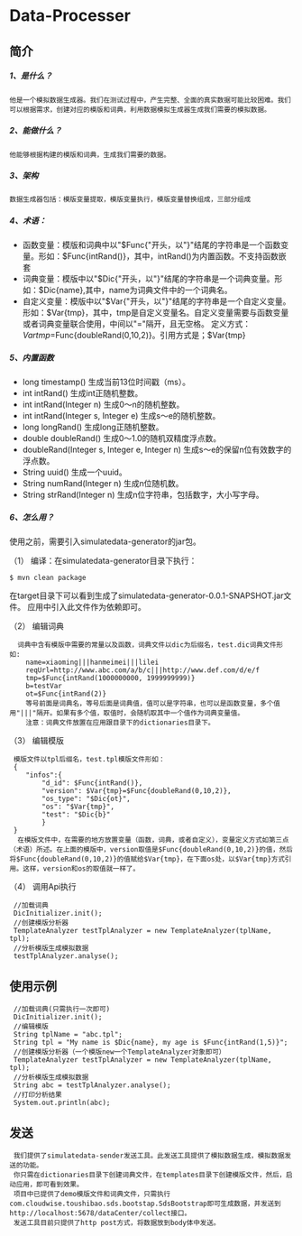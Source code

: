 # Data-Processer
## 简介 
##### 1、是什么？
	他是一个模拟数据生成器。我们在测试过程中，产生完整、全面的真实数据可能比较困难。我们可以根据需求，创建对应的模版和词典，利用数据模拟生成器生成我们需要的模拟数据。
##### 2、能做什么？
	他能够根据构建的模版和词典，生成我们需要的数据。
##### 3、架构
    数据生成器包括：模版变量提取，模版变量执行，模版变量替换组成，三部分组成
##### 4、术语：
	
   * 函数变量：模版和词典中以"$Func{"开头，以"}"结尾的字符串是一个函数变量。形如：$Func{intRand()}，其中，intRand()为内置函数。不支持函数嵌套
   * 词典变量：模版中以"$Dic{"开头，以"}"结尾的字符串是一个词典变量。形如：$Dic{name},其中，name为词典文件中的一个词典名。
   * 自定义变量：模版中以"$Var{"开头，以"}"结尾的字符串是一个自定义变量。形如：$Var{tmp}，其中，tmp是自定义变量名。自定义变量需要与函数变量或者词典变量联合使用，中间以"="隔开，且无空格。
	  定义方式：$Var{tmp}=$Func{doubleRand(0,10,2)}。引用方式是；$Var{tmp}


##### 5、内置函数

   - long timestamp()
     生成当前13位时间戳（ms）。
   - int intRand()
     生成int正随机整数。
   - int intRand(Integer n)
     生成0～n的随机整数。
   - int intRand(Integer s, Integer e)
     生成s～e的随机整数。
   - long longRand()
     生成long正随机整数。
   - double doubleRand()
     生成0～1.0的随机双精度浮点数。
   - doubleRand(Integer s, Integer e, Integer n)
     生成s～e的保留n位有效数字的浮点数。
   - String uuid()
     生成一个uuid。
   - String numRand(Integer n)
     生成n位随机数。
   - String strRand(Integer n)
     生成n位字符串，包括数字，大小写字母。
    
##### 6、怎么用？
 
使用之前，需要引入simulatedata-generator的jar包。

（1） 编译：在simulatedata-generator目录下执行：

	$ mvn clean package
	
   在target目录下可以看到生成了simulatedata-generator-0.0.1-SNAPSHOT.jar文件。
   应用中引入此文件作为依赖即可。
   
（2） 编辑词典

      词典中含有模版中需要的常量以及函数，词典文件以dic为后缀名，test.dic词典文件形如:
		name=xiaoming|||hanmeimei|||lilei
		reqUrl=http://www.abc.com/a/b/c|||http://www.def.com/d/e/f
		tmp=$Func{intRand(1000000000, 1999999999)}
		b=testVar
		ot=$Func{intRand(2)}
		等号前面是词典名，等号后面是词典值，值可以是字符串，也可以是函数变量，多个值用"|||"隔开。如果有多个值，取值时，会随机取其中一个值作为词典变量值。
		注意：词典文件放置在应用跟目录下的dictionaries目录下。
		
（3） 编辑模版

     模版文件以tpl后缀名，test.tpl模版文件形如：
     {
		"infos":{
			"d_id": $Func{intRand()},
			"version": $Var{tmp}=$Func{doubleRand(0,10,2)},
			"os_type": "$Dic{ot}",
			"os": "$Var{tmp}",
			"test": "$Dic{b}"
         	}
     }
	  在模版文件中，在需要的地方放置变量（函数，词典，或者自定义），变量定义方式如第三点（术语）所述。在上面的模版中，version取值是$Func{doubleRand(0,10,2)}的值，然后将$Func{doubleRand(0,10,2)}的值赋给$Var{tmp}，在下面os处，以$Var{tmp}方式引用。这样，version和os的取值就一样了。
	  
（4） 调用Api执行
	    
     //加载词典
     DicInitializer.init();
     //创建模版分析器
     TemplateAnalyzer testTplAnalyzer = new TemplateAnalyzer(tplName, tpl);
     //分析模版生成模拟数据
     testTplAnalyzer.analyse();


## 使用示例

	 //加载词典(只需执行一次即可)
     DicInitializer.init();
	 //编辑模版
	 String tplName = "abc.tpl";
	 String tpl = "My name is $Dic{name}, my age is $Func{intRand(1,5)}";
	 //创建模版分析器（一个模版new一个TemplateAnalyzer对象即可）
	 TemplateAnalyzer testTplAnalyzer = new TemplateAnalyzer(tplName, tpl);
	 //分析模版生成模拟数据
	 String abc = testTplAnalyzer.analyse();
	 //打印分析结果
	 System.out.println(abc);

## 发送  
     我们提供了simulatedata-sender发送工具。此发送工具提供了模拟数据生成，模拟数据发送的功能。
     你只需在dictionaries目录下创建词典文件，在templates目录下创建模版文件，然后，启动应用，即可看到效果。
     项目中已提供了demo模版文件和词典文件，只需执行com.cloudwise.toushibao.sds.bootstap.SdsBootstrap即可生成数据，并发送到http://localhost:5678/dataCenter/collect接口。 
     发送工具目前只提供了http post方式，将数据放到body体中发送。
